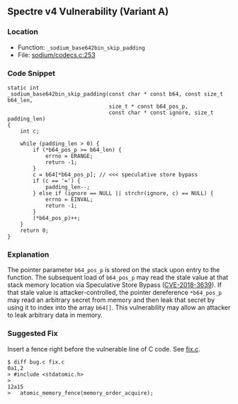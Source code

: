 ## Spectre v4 Vulnerability (Variant A)

### Location
- Function: `_sodium_base642bin_skip_padding`
- File: [sodium/codecs.c:253](https://github.com/jedisct1/libsodium/blob/d30251f03e646abd07b5399654f1f5dcea9a6b38/src/libsodium/sodium/codecs.c#L253)

### Code Snippet
```
static int
_sodium_base642bin_skip_padding(const char * const b64, const size_t b64_len,
                                size_t * const b64_pos_p,
                                const char * const ignore, size_t padding_len)
{
    int c;

    while (padding_len > 0) {
        if (*b64_pos_p >= b64_len) {
            errno = ERANGE;
            return -1;
        }
        c = b64[*b64_pos_p]; // <<< speculative store bypass
        if (c == '=') {
            padding_len--;
        } else if (ignore == NULL || strchr(ignore, c) == NULL) {
            errno = EINVAL;
            return -1;
        }
        (*b64_pos_p)++;
    }
    return 0;
}
```

### Explanation
The pointer parameter `b64_pos_p` is stored on the stack upon entry to the function.
The subsequent load of `b64_pos_p` may read the stale value at that stack memory location via Speculative Store Bypass ([CVE-2018-3639](https://cve.org/CVERecord?id=CVE-2018-3639)).
If that stale value is attacker-controlled, the pointer dereference `*b64_pos_p` may read an arbitrary secret from memory and then leak that secret by using it to index into the array `b64[]`.
This vulnerability may allow an attacker to leak arbitrary data in memory.

### Suggested Fix
Insert a fence right before the vulnerable line of C code. See [fix.c](fix.c).
```
$ diff bug.c fix.c
0a1,2
> #include <stdatomic.h>
> 
12a15
> 	atomic_memory_fence(memory_order_acquire);
```
